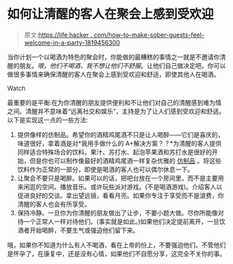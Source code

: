 # 如何让清醒的客人在聚会上感到受欢迎

> 原文:[https://life hacker . com/how-to-make-sober-guests-feel-welcome-in-a-party-1819456300](https://lifehacker.com/how-to-make-sober-guests-feel-welcome-at-a-party-1819456300)

当你计划一个以喝酒为特色的聚会时，你能做的最糟糕的事情之一就是不邀请你清醒的朋友。*哦，他们不喝酒，我不想让他们不舒服*。让他们自己做决定吧。你可以做很多事情来确保清醒的客人在聚会上感到受欢迎和舒适，即使其他人在喝酒。

Watch

最重要的是平衡:在为你清醒的朋友提供便利和不让他们对自己的清醒感到难为情之间。清醒并不意味着“远离社交和娱乐”，主持是为了让人们感到受欢迎和舒适。以下是实现这一点的一些方法:

1.  提供像样的仿制品。希望你的酒精鸡尾酒不只是让人喝醉——它们是喜庆的，味道很好，拿着酒是对*我用手做什么的 A+解决方案？？*为清醒的客人提供同样适合特殊场合的饮料。果汁、苏打水、起泡苹果酒和苏打水是很好的开始，但是你也可以制作像最好的酒精鸡尾酒一样复杂优雅的 [仿制品](https://skillet.lifehacker.com/make-a-mocktail-worth-drinking-with-fancy-add-ins-1786874522) 。将这些饮料作为正常的一部分，即使是喝酒的客人也可以偶尔休息一下。
2.  让聚会不要只是喝醉。如果可以的话，把吧台放在一个房间里，而不是主要用来闲逛的空间。播放音乐。或许玩些派对游戏。(不是喝酒游戏)。介绍客人以促进良好的交谈。拿出望远镜，看看月亮。如果你专注于享受而不是浪费，你清醒的客人也会有所享受。
3.  保持冷静。一旦你为你清醒的朋友做出了让步，不要小题大做。尽你所能像对待一个正常人一样对待他们。(事实就是如此。)如果他们决定提前离开，一旦饮酒者开始喝醉，不要生气或强迫他们留下来。

哦，如果你不知道为什么有人不喝酒，看在上帝的份上，不要强迫他们。不管他们是怀孕了，在康复中，还是没有心情，如果他们不自愿分享，这完全不关你的事。